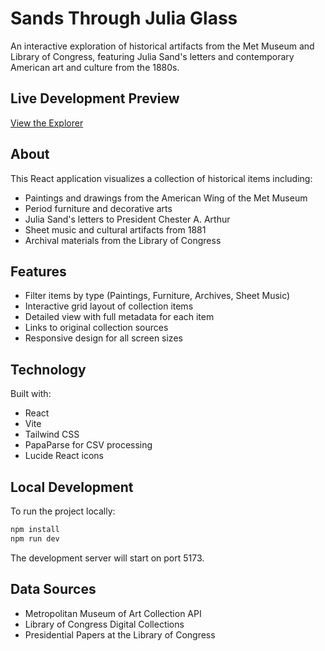# Sands Through Julia Glass

An interactive exploration of historical artifacts from the Met Museum and Library of Congress, featuring Julia Sand's letters and contemporary American art and culture from the 1880s.

## Live Development Preview
[View the Explorer](https://urban-zebra-gx7qq76q5w2w6rr-5173.app.github.dev/Sands-Through_Julia-Glass/)

## About
This React application visualizes a collection of historical items including:
- Paintings and drawings from the American Wing of the Met Museum
- Period furniture and decorative arts
- Julia Sand's letters to President Chester A. Arthur
- Sheet music and cultural artifacts from 1881
- Archival materials from the Library of Congress

## Features
- Filter items by type (Paintings, Furniture, Archives, Sheet Music)
- Interactive grid layout of collection items
- Detailed view with full metadata for each item
- Links to original collection sources
- Responsive design for all screen sizes

## Technology
Built with:
- React
- Vite
- Tailwind CSS
- PapaParse for CSV processing
- Lucide React icons

## Local Development
To run the project locally:

```bash
npm install
npm run dev
```

The development server will start on port 5173.

## Data Sources
- Metropolitan Museum of Art Collection API
- Library of Congress Digital Collections
- Presidential Papers at the Library of Congress

